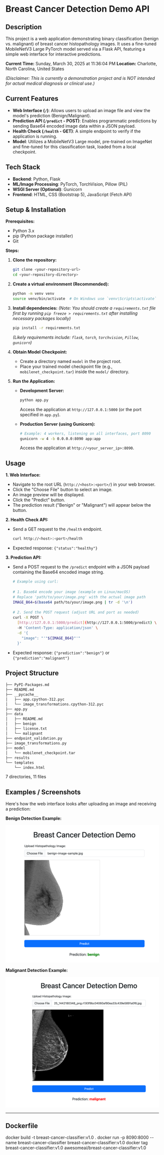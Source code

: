 # Breast Cancer Detection Demo API

## Description

This project is a web application demonstrating binary classification (benign vs. malignant) of breast cancer histopathology images. It uses a fine-tuned MobileNetV3 Large PyTorch model served via a Flask API, featuring a simple web interface for interactive predictions.

**Current Time:** Sunday, March 30, 2025 at 11:36:04 PM
**Location:** Charlotte, North Carolina, United States

*(Disclaimer: This is currently a demonstration project and is NOT intended for actual medical diagnosis or clinical use.)*

## Current Features

* **Web Interface (`/`)**: Allows users to upload an image file and view the model's prediction (Benign/Malignant).
* **Prediction API (`/predict` - POST)**: Enables programmatic predictions by sending Base64 encoded image data within a JSON payload.
* **Health Check (`/health` - GET)**: A simple endpoint to verify if the application is running.
* **Model**: Utilizes a MobileNetV3 Large model, pre-trained on ImageNet and fine-tuned for this classification task, loaded from a local checkpoint.

## Tech Stack

* **Backend**: Python, Flask
* **ML/Image Processing**: PyTorch, TorchVision, Pillow (PIL)
* **WSGI Server (Optional)**: Gunicorn
* **Frontend**: HTML, CSS (Bootstrap 5), JavaScript (Fetch API)

## Setup & Installation

**Prerequisites:**

* Python 3.x
* pip (Python package installer)
* Git

**Steps:**

1.  **Clone the repository:**
    ```bash
    git clone <your-repository-url>
    cd <your-repository-directory>
    ```

2.  **Create a virtual environment (Recommended):**
    ```bash
    python -m venv venv
    source venv/bin/activate  # On Windows use `venv\Scripts\activate`
    ```

3.  **Install dependencies:**
    *(Note: You should create a `requirements.txt` file first by running `pip freeze > requirements.txt` after installing necessary packages locally)*
    ```bash
    pip install -r requirements.txt
    ```
    *(Likely requirements include: `flask`, `torch`, `torchvision`, `Pillow`, `gunicorn`)*

4.  **Obtain Model Checkpoint:**
    * Create a directory named `model` in the project root.
    * Place your trained model checkpoint file (e.g., `mobilenet_checkpoint.tar`) inside the `model/` directory.

5.  **Run the Application:**

    * **Development Server:**
        ```bash
        python app.py
        ```
        Access the application at `http://127.0.0.1:5000` (or the port specified in `app.py`).

    * **Production Server (using Gunicorn):**
        ```bash
        # Example: 4 workers, listening on all interfaces, port 8090
        gunicorn -w 4 -b 0.0.0.0:8090 app:app
        ```
        Access the application at `http://<your_server_ip>:8090`.

## Usage

**1. Web Interface:**

* Navigate to the root URL (`http://<host>:<port>/`) in your web browser.
* Click the "Choose File" button to select an image.
* An image preview will be displayed.
* Click the "Predict" button.
* The prediction result ("Benign" or "Malignant") will appear below the button.

**2. Health Check API:**

* Send a GET request to the `/health` endpoint.
    ```bash
    curl http://<host>:<port>/health
    ```
* Expected response: `{"status":"healthy"}`

**3. Prediction API:**

* Send a POST request to the `/predict` endpoint with a JSON payload containing the Base64 encoded image string.
    ```bash
    # Example using curl:

    # 1. Base64 encode your image (example on Linux/macOS)
    # Replace 'path/to/your/image.png' with the actual image path
    IMAGE_B64=$(base64 path/to/your/image.png | tr -d '\n')

    # 2. Send the POST request (adjust URL and port as needed)
    curl -X POST \
      [http://127.0.0.1:5000/predict](http://127.0.0.1:5000/predict) \
      -H 'Content-Type: application/json' \
      -d '{
        "image": "'"${IMAGE_B64}"'"
      }'
    ```
* Expected response: `{"prediction":"benign"}` or `{"prediction":"malignant"}`

## Project Structure

```
├── PyPI-Packages.md
├── README.md
├── __pycache__
│   ├── app.cpython-312.pyc
│   └── image_transformations.cpython-312.pyc
├── app.py
├── data
│   ├── README.md
│   ├── benign
│   ├── license.txt
│   └── malignant
├── endpoint_validation.py
├── image_transformations.py
├── model
│   └── mobilenet_checkpoint.tar
├── results
└── templates
    └── index.html
```

7 directories, 11 files
## Examples / Screenshots

Here's how the web interface looks after uploading an image and receiving a prediction:

**Benign Detection Example:**

![Screenshot showing a benign prediction result](results/Benign-Image-Detected.png)

**Malignant Detection Example:**

![Screenshot showing a malignant prediction result](results/Malignant-Image-Detected.png)

---

## Dockerfile

docker build -t breast-cancer-classifier:v1.0 .
docker run -p 8090:8000 --name breast-cancer-classifier breast-cancer-classifier:v1.0
docker tag breast-cancer-classifier:v1.0 awesomeai/breast-cancer-classifier:v1.0